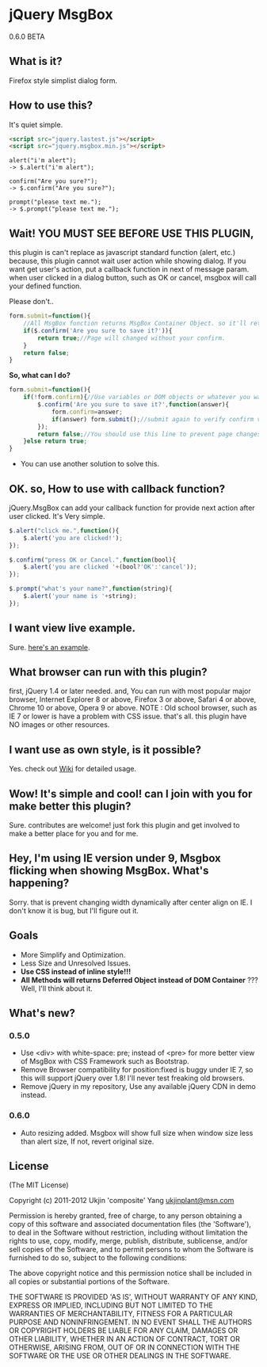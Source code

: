 # jQuery MsgBox

0.6.0 BETA

## What is it?

Firefox style simplist dialog form.


## How to use this?

It's quiet simple.

```html
<script src="jquery.lastest.js"></script>
<script src="jquery.msgbox.min.js"></script>
```

    alert("i'm alert");
    -> $.alert("i'm alert");

    confirm("Are you sure?");
    -> $.confirm("Are you sure?");

    prompt("please text me.");
    -> $.prompt("please text me.");

## Wait! YOU MUST SEE BEFORE USE THIS PLUGIN,
this plugin is can't replace as javascript standard function (alert, etc.)
because, this plugin cannot wait user action while showing dialog.
If you want get user's action, put a callback function in next of message param.
when user clicked in a dialog button, such as OK or cancel, msgbox will call your defined function.

Please don't..
```js
form.submit=function(){
    //All MsgBox function returns MsgBox Container Object. so it'll return always true.
    if($.confirm('Are you sure to save it?')){
        return true;//Page will changed without your confirm.
    }
    return false;
}
```
**So, what can I do?**

```js
form.submit=function(){
    if(!form.confirm){//Use variables or DOM objects or whatever you want.
        $.confirm('Are you sure to save it?',function(answer){
            form.confirm=answer;
            if(answer) form.submit();//submit again to verify confirm value.
        });
        return false;//You should use this line to prevent page changes.
    }else return true;
}
```
* You can use another solution to solve this.

## OK. so, How to use with callback function?

jQuery.MsgBox can add your callback function for provide next action after user clicked.
It's Very simple.

```js
$.alert("click me.",function(){
    $.alert('you are clicked!');
});
```
```js
$.confirm("press OK or Cancel.",function(bool){
    $.alert('you are clicked '+(bool?'OK':'cancel'));
});
```
```js
$.prompt("what's your name?",function(string){
    $.alert('your name is '+string);
});
```

## I want view live example.

Sure. [here's an example](http://jsfiddle.net/preFy/ "live example"). 

## What browser can run with this plugin?

first, jQuery 1.4 or later needed.
and, You can run with most popular major browser,
Internet Explorer 8 or above, Firefox 3 or above, Safari 4 or above, Chrome 10 or above, Opera 9 or above.
NOTE : Old school browser, such as IE 7 or lower is have a problem with CSS issue.
that's all. this plugin have NO images or other resources.

## I want use as own style, is it possible?

Yes. check out [Wiki](https://github.com/composite/jQuery.MsgBox/wiki) for detailed usage.

## Wow! It's simple and cool! can I join with you for make better this plugin?

Sure. contributes are welcome! just fork this plugin and get involved to make a better place for you and for me.

## Hey, I'm using IE version under 9, Msgbox flicking when showing MsgBox. What's happening?

Sorry. that is prevent changing width dynamically after center align on IE. I don't know it is bug, but I'll figure out it.

## Goals

 - More Simplify and Optimization.
 - Less Size and Unresolved Issues.
 - **Use CSS instead of inline style!!!**
 - **All Methods will returns Deferred Object instead of DOM Container** ??? Well, I'll think about it.

## What's new?

### 0.5.0

 - Use &lt;div&gt; with white-space: pre; instead of &lt;pre&gt; for more better view of MsgBox with CSS Framework such as Bootstrap.
 - Remove Browser compatibility for position:fixed is buggy under IE 7, so this will support jQuery over 1.8! I'll never test freaking old browsers.
 - Remove jQuery in my repository, Use any available jQuery CDN in demo instead.

### 0.6.0

 - Auto resizing added. Msgbox will show full size when window size less than alert size, If not, revert original size.


## License

(The MIT License)

Copyright (c) 2011-2012 Ukjin 'composite' Yang <ukjinplant@msn.com>

Permission is hereby granted, free of charge, to any person obtaining a copy of this software and associated documentation files (the 'Software'), to deal in the Software without restriction, including without limitation the rights to use, copy, modify, merge, publish, distribute, sublicense, and/or sell copies of the Software, and to permit persons to whom the Software is furnished to do so, subject to the following conditions:

The above copyright notice and this permission notice shall be included in all copies or substantial portions of the Software.

THE SOFTWARE IS PROVIDED 'AS IS', WITHOUT WARRANTY OF ANY KIND, EXPRESS OR IMPLIED, INCLUDING BUT NOT LIMITED TO THE WARRANTIES OF MERCHANTABILITY, FITNESS FOR A PARTICULAR PURPOSE AND NONINFRINGEMENT. IN NO EVENT SHALL THE AUTHORS OR COPYRIGHT HOLDERS BE LIABLE FOR ANY CLAIM, DAMAGES OR OTHER LIABILITY, WHETHER IN AN ACTION OF CONTRACT, TORT OR OTHERWISE, ARISING FROM, OUT OF OR IN CONNECTION WITH THE SOFTWARE OR THE USE OR OTHER DEALINGS IN THE SOFTWARE.
